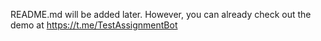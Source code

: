 README.md will be added later. However, you can already check out the demo at https://t.me/TestAssignmentBot
